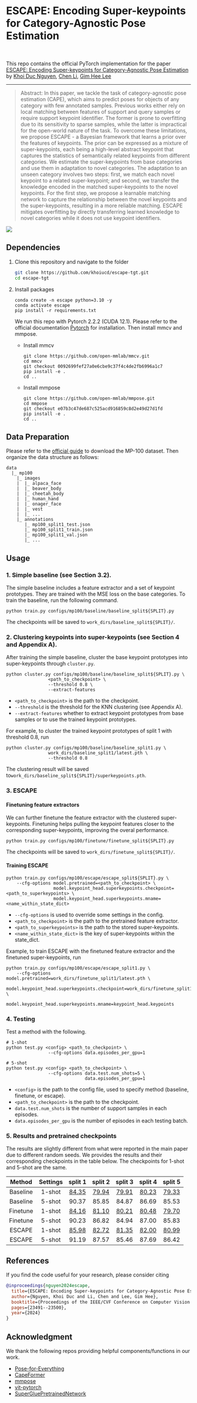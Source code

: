 # ESCAPE: Encoding Super-keypoints for Category-Agnostic Pose Estimation
<br/>

This repo contains the official PyTorch implementation for the paper [ESCAPE: Encoding Super-keypoints for Category-Agnostic Pose Estimation](https://openaccess.thecvf.com/content/CVPR2024/papers/Nguyen_ESCAPE_Encoding_Super-keypoints_for_Category-Agnostic_Pose_Estimation_CVPR_2024_paper.pdf)
by [Khoi Duc Nguyen](https://khoiucd.github.io/), [Chen Li](https://chaneyddtt.github.io/), [Gim Hee Lee](https://www.comp.nus.edu.sg/~leegh/)

--------------------

> Abstract: In this paper, we tackle the task of category-agnostic pose estimation (CAPE), which aims to predict poses for objects of any category with few annotated samples. Previous works either rely on local matching between features of support and query samples or require support keypoint identifier. The former is prone to overfitting due to its sensitivity to sparse samples, while the latter is impractical for the open-world nature of the task. To overcome these limitations, we propose ESCAPE - a Bayesian framework that learns a prior over the features of keypoints. The prior can be expressed as a mixture of super-keypoints, each being a high-level abstract keypoint that captures the statistics of semantically related keypoints from different categories. We estimate the super-keypoints from base categories and use them in adaptation to novel categories. The adaptation to an unseen category involves two steps: first, we match each novel keypoint to a related super-keypoint; and second, we transfer the knowledge encoded in the matched super-keypoints to the novel keypoints. For the first step, we propose a learnable matching network to capture the relationship between the novel keypoints and the super-keypoints, resulting in a more reliable matching. ESCAPE mitigates overfitting by directly transferring learned knowledge to novel categories while it does not use keypoint identifiers.

![](assets/teaser.png)

## Dependencies
1. Clone this repository and navigate to the folder
   
     ```bash
     git clone https://github.com/khoiucd/escape-tgt.git
     cd escape-tgt
     ```
2. Install packages
   
     ```Shell
     conda create -n escape python=3.10 -y
     conda activate escape
     pip install -r requirements.txt
     ```
     
     We run this repo with Pytorch 2.2.2 (CUDA 12.1). Please refer to the official documentation [Pytorch](https://pytorch.org/) for installation. Then install mmcv and mmpose.

     - Install mmcv
       ```Shell
       git clone https://github.com/open-mmlab/mmcv.git
       cd mmcv
       git checkout 0092699fef27a0e6cbe9c37f4c4de2fb6996a1c7
       pip install -e .
       cd ..
       ```
     - Install mmpose
       ```Shell
       git clone https://github.com/open-mmlab/mmpose.git
       cd mmpose
       git checkout e07b3c47de687c525acd916859c8d2e49d27d1fd
       pip install -e .
       cd ..
       ```

## Data Preparation
Please refer to the [official guide](https://github.com/luminxu/Pose-for-Everything) to download the MP-100 dataset. Then organize the data structure as follows:
  ```
  data
    |_ mp100
      |_ images
      |  |_ alpaca_face
      |  |_ beaver_body
      |  |_ cheetah_body
      |  |_ human_hand
      |  |_ onager_face
      |  |_ vest
      |  |_ ...
      |_ annotations
         |_ mp100_split1_test.json
         |_ mp100_split1_train.json
         |_ mp100_split1_val.json
         |_ ...
  ```

## Usage

### 1. Simple baseline (see Section 3.2).
The simple baseline includes a feature extractor and a set of keypoint prototypes. They are trained with the MSE loss on the base categories. To train the baseline, run the following command.

```shell
python train.py configs/mp100/baseline/baseline_split${SPLIT}.py
```
The checkpoints will be saved to ```work_dirs/baseline_split${SPLIT}/```.

### 2. Clustering keypoints into super-keypoints (see Section 4 and Appendix A).
After training the simple baseline, cluster the base keypoint prototypes into super-keypoints through ```cluster.py```.

```shell
python cluster.py configs/mp100/baseline/baseline_split${SPLIT}.py \
                <path_to_checkpoint> \
                --threshold 0.8 \
                --extract-features
```
* ```<path_to_checkpoint>``` is the path to the checkpoint.
* ```--threshold``` is the threshold for the KNN clustering (see Appendix A).
* ```--extract-features``` whether to extract keypoint prototypes from base samples or to use the trained keypoint prototypes.

For example, to cluster the trained keypoint prototypes of split 1 with threshold 0.8, run

```shell
python cluster.py configs/mp100/baseline/baseline_split1.py \
                work_dirs/baseline_split1/latest.pth \
                --threshold 0.8
```
The clustering result will be saved to```work_dirs/baseline_split${SPLIT}/superkeypoints.pth```.

### 3. ESCAPE

#### Finetuning feature extractors
We can further finetune the feature extractor with the clustered super-keypoints. Finetuning helps pulling the keypoint features closer to the corresponding super-keypoints, improving the overal performance.

```shell
python train.py configs/mp100/finetune/finetune_split${SPLIT}.py
```
The checkpoints will be saved to ```work_dirs/finetune_split${SPLIT}/```.
#### Training ESCAPE

```shell
python train.py configs/mp100/escape/escape_split${SPLIT}.py \
    --cfg-options model.pretrained=<path_to_checkpoint> \
                  model.keypoint_head.superkeypoints.checkpoint=<path_to_superkeypoints> \
                  model.keypoint_head.superkeypoints.mname=<name_within_state_dict>
```
* ```--cfg-options``` is used to override some settings in the config.
* ```<path_to_checkpoint>``` is the path to the pretrained feature extractor.
* ```<path_to_superkeypoints>``` is the path to the stored super-keypoints.
* ```<name_within_state_dict>``` is the key of super-keypoints within the state_dict.

Example, to train ESCAPE with the finetuned feature extractor and the finetuned super-keypoints, run
```shell
python train.py configs/mp100/escape/escape_split1.py \
    --cfg-options model.pretrained=work_dirs/finetune_split1/latest.pth \
                  model.keypoint_head.superkeypoints.checkpoint=work_dirs/finetune_split1/latest.pth \
                  model.keypoint_head.superkeypoints.mname=keypoint_head.keypoints
```

### 4. Testing
Test a method with the following.

```shell
# 1-shot
python test.py <config> <path_to_checkpoint> \
                --cfg-options data.episodes_per_gpu=1
                
# 5-shot
python test.py <config> <path_to_checkpoint> \
                --cfg-options data.test.num_shots=5 \
                              data.episodes_per_gpu=1
```
* ```<config>``` is the path to the config file, used to specify method (baseline, finetune, or escape).
* ```<path_to_checkpoint>``` is the path to the checkpoint.
* ```data.test.num_shots``` is the number of support samples in each episodes.
* ```data.episodes_per_gpu``` is the number of episodes in each testing batch.

### 5. Results and pretrained checkpoints
The results are slightly different from what were reported in the main paper due to different random seeds. We provides the results and their corresponding checkpoints in the table below. The checkpoints for 1-shot and 5-shot are the same.

|     Method     | Settings | split 1 | split 2 | split 3 | split 4 | split 5 |
|:--------------:|:--------:|:-------:|:-------:|:-------:|:-------:|:-------:|
|    Baseline    |  1-shot  |  [84.35](https://github.com/khoiucd/escape-tgt/releases/download/checkpoints/baseline_split1.pth)  |  [79.94](https://github.com/khoiucd/escape-tgt/releases/download/checkpoints/baseline_split2.pth)  |  [79.91](https://github.com/khoiucd/escape-tgt/releases/download/checkpoints/baseline_split3.pth)  |  [80.23](https://github.com/khoiucd/escape-tgt/releases/download/checkpoints/baseline_split4.pth)  |  [79.33](https://github.com/khoiucd/escape-tgt/releases/download/checkpoints/baseline_split5.pth)  |
|    Baseline    |  5-shot  |  90.37  |  85.85  |  84.87  |  86.69  |  85.53  |
|    Finetune    |  1-shot  |  [84.16](https://github.com/khoiucd/escape-tgt/releases/download/checkpoints/finetune_split1.pth)  |  [81.10](https://github.com/khoiucd/escape-tgt/releases/download/checkpoints/finetune_split2.pth)  |  [80.21](https://github.com/khoiucd/escape-tgt/releases/download/checkpoints/finetune_split3.pth)  |  [80.48](https://github.com/khoiucd/escape-tgt/releases/download/checkpoints/finetune_split4.pth)  |  [79.70](https://github.com/khoiucd/escape-tgt/releases/download/checkpoints/finetune_split5.pth)  |
|    Finetune    |  5-shot  |  90.23  |  86.82  |  84.94  |  87.00  |  85.83  |
|     ESCAPE     |  1-shot  |  [85.98](https://github.com/khoiucd/escape-tgt/releases/download/checkpoints/escape_split1.pth)  |  [82.72](https://github.com/khoiucd/escape-tgt/releases/download/checkpoints/escape_split2.pth)  |  [81.35](https://github.com/khoiucd/escape-tgt/releases/download/checkpoints/escape_split3.pth)  |  [82.00](https://github.com/khoiucd/escape-tgt/releases/download/checkpoints/escape_split4.pth)  |  [80.99](https://github.com/khoiucd/escape-tgt/releases/download/checkpoints/escape_split5.pth)  |
|     ESCAPE     |  5-shot  |  91.19  |  87.57  |  85.46  |  87.69  |  86.42  |


## References
If you find the code useful for your research, please consider citing
```bibtex
@inproceedings{nguyen2024escape,
  title={ESCAPE: Encoding Super-keypoints for Category-Agnostic Pose Estimation},
  author={Nguyen, Khoi Duc and Li, Chen and Lee, Gim Hee},
  booktitle={Proceedings of the IEEE/CVF Conference on Computer Vision and Pattern Recognition},
  pages={23491--23500},
  year={2024}
}
```

## Acknowledgment
We thank the following repos providing helpful components/functions in our work.
- [Pose-for-Everything](https://github.com/luminxu/Pose-for-Everything.git)
- [CapeFormer](https://github.com/flyinglynx/CapeFormer.git)
- [mmpose](https://github.com/open-mmlab/mmpose.git)
- [vit-pytorch](https://github.com/lucidrains/vit-pytorch.git)
- [SuperGluePretrainedNetwork](https://github.com/magicleap/SuperGluePretrainedNetwork.git)
